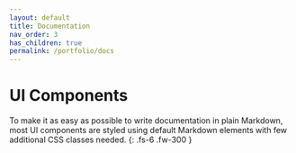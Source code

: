 ```yaml
---
layout: default
title: Documentation
nav_order: 3
has_children: true
permalink: /portfolio/docs
---
```


# UI Components

To make it as easy as possible to write documentation in plain Markdown, most UI components are styled using default Markdown elements with few additional CSS classes needed.
{: .fs-6 .fw-300 }
